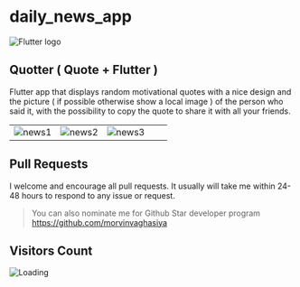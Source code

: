 # daily_news_app

![Flutter logo](img/Flutter.png)

## Quotter ( Quote + Flutter )
Flutter app that displays random motivational quotes with a nice design and the
picture ( if possible otherwise show a local image ) of the person who said it, with the possibility
to copy the quote to share it with all your friends. 

|   |   |   |   |   |
|---|---|---|---|---|
|![news1](https://user-images.githubusercontent.com/102571616/212337134-868ae6fa-8ecf-4008-8c65-a09b905ff899.png) | ![news2](https://user-images.githubusercontent.com/102571616/212337409-d155c0ac-dad4-447a-a048-df16e92a0c2f.png) | ![news3](https://user-images.githubusercontent.com/102571616/212337444-c43776f6-2080-49d3-a979-4414504151b4.png)


## Pull Requests

I welcome and encourage all pull requests. It usually will take me within 24-48 hours to respond to any issue or request.

> You can also nominate me for Github Star developer program
>https://github.com/morvinvaghasiya
## Visitors Count

<img align="left" src = "https://github.com/morvinvaghasiya/daily_news_app/count.svg" alt ="Loading">
